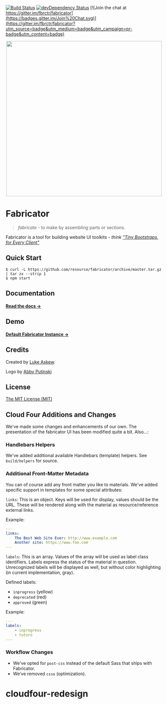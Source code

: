 [![Build Status](https://travis-ci.org/fbrctr/fabricator.svg)](https://travis-ci.org/fbrctr/fabricator) [![devDependency Status](https://david-dm.org/fbrctr/fabricator/dev-status.svg)](https://david-dm.org/fbrctr/fabricator#info=devDependencies) [![Join the chat at https://gitter.im/fbrctr/fabricator](https://badges.gitter.im/Join%20Chat.svg)](https://gitter.im/fbrctr/fabricator?utm_source=badge&utm_medium=badge&utm_campaign=pr-badge&utm_content=badge)

<p align="center">
  <img src="http://fbrctr.github.io/assets/toolkit/images/logo.svg" width="500">
</p>

# Fabricator

> _fabricate_ - to make by assembling parts or sections.

Fabricator is a tool for building website UI toolkits - _think ["Tiny Bootstraps, for Every Client"](http://daverupert.com/2013/04/responsive-deliverables/#tiny-bootstraps-for-every-client)_

## Quick Start

```shell
$ curl -L https://github.com/resource/fabricator/archive/master.tar.gz | tar zx --strip 1
$ npm start
```

## Documentation

#### [Read the docs →](http://fbrctr.github.io/docs)

## Demo

#### [Default Fabricator Instance →](http://fbrctr.github.io/demo)

## Credits

Created by [Luke Askew](http://twitter.com/lukeaskew).

Logo by [Abby Putinski](https://abbyputinski.com/)

## License

[The MIT License (MIT)](http://opensource.org/licenses/mit-license.php)

## Cloud Four Additions and Changes

We've made some changes and enhancements of our own. The presentation of the fabricator UI has been modified quite a bit. Also...:

### Handlebars Helpers

We've added additional available Handlebars (template) helpers. See `build/helpers` for source.

### Additional Front-Matter Metadata

You can of course add any front matter you like to materials. We've added specific support in templates for some special attributes:

`links`: This is an object. Keys will be used for display, values should be the URL. These will be rendered along with the material as resource/reference external links.

Example:

```yaml
---
links:
    The Best Web Site Ever: http://www.example.com
    Another site: https://www.foo.com
---
```

`labels`: This is an array. Values of the array will be used as label class identifiers. Labels express the status of the material in question. Unrecognized labels will be displayed as well, but without color highlighting (in current implementation, gray).

Defined labels:

* `inprogress` (yellow)
* `deprecated` (red)
* `approved` (green)

Example:

```yaml
---
labels:
    - inprogress
    - totoro
---
```

### Workflow Changes

* We've opted for `post-css` instead of the default Sass that ships with Fabricator.
* We've removed `csso` (optimization).
# cloudfour-redesign
